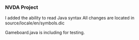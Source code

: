 ### NVDA Project 
I added the ability to read Java syntax
All changes are located in source/locale/en/symbols.dic

Gameboard.java is including for testing.
